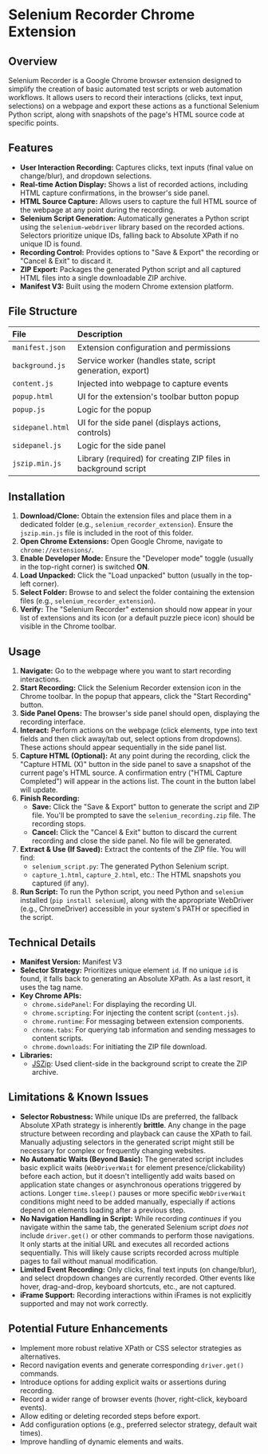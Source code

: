 # Selenium Recorder Chrome Extension

## Overview

Selenium Recorder is a Google Chrome browser extension designed to simplify the creation of basic automated test scripts or web automation workflows. It allows users to record their interactions (clicks, text input, selections) on a webpage and export these actions as a functional Selenium Python script, along with snapshots of the page's HTML source code at specific points.

## Features

* **User Interaction Recording:** Captures clicks, text inputs (final value on change/blur), and dropdown selections.
* **Real-time Action Display:** Shows a list of recorded actions, including HTML capture confirmations, in the browser's side panel.
* **HTML Source Capture:** Allows users to capture the full HTML source of the webpage at any point during the recording.
* **Selenium Script Generation:** Automatically generates a Python script using the `selenium-webdriver` library based on the recorded actions. Selectors prioritize unique IDs, falling back to Absolute XPath if no unique ID is found.
* **Recording Control:** Provides options to "Save & Export" the recording or "Cancel & Exit" to discard it.
* **ZIP Export:** Packages the generated Python script and all captured HTML files into a single downloadable ZIP archive.
* **Manifest V3:** Built using the modern Chrome extension platform.

## File Structure

| File             | Description                                                    |
| :--------------- | :------------------------------------------------------------- |
| `manifest.json`  | Extension configuration and permissions                        |
| `background.js`  | Service worker (handles state, script generation, export)      |
| `content.js`     | Injected into webpage to capture events                        |
| `popup.html`     | UI for the extension's toolbar button popup                    |
| `popup.js`       | Logic for the popup                                            |
| `sidepanel.html` | UI for the side panel (displays actions, controls)             |
| `sidepanel.js`   | Logic for the side panel                                       |
| `jszip.min.js`   | Library (required) for creating ZIP files in background script |

## Installation

1.  **Download/Clone:** Obtain the extension files and place them in a dedicated folder (e.g., `selenium_recorder_extension`). Ensure the `jszip.min.js` file is included in the root of this folder.
2.  **Open Chrome Extensions:** Open Google Chrome, navigate to `chrome://extensions/`.
3.  **Enable Developer Mode:** Ensure the "Developer mode" toggle (usually in the top-right corner) is switched **ON**.
4.  **Load Unpacked:** Click the "Load unpacked" button (usually in the top-left corner).
5.  **Select Folder:** Browse to and select the folder containing the extension files (e.g., `selenium_recorder_extension`).
6.  **Verify:** The "Selenium Recorder" extension should now appear in your list of extensions and its icon (or a default puzzle piece icon) should be visible in the Chrome toolbar.

## Usage

1.  **Navigate:** Go to the webpage where you want to start recording interactions.
2.  **Start Recording:** Click the Selenium Recorder extension icon in the Chrome toolbar. In the popup that appears, click the "Start Recording" button.
3.  **Side Panel Opens:** The browser's side panel should open, displaying the recording interface.
4.  **Interact:** Perform actions on the webpage (click elements, type into text fields and then click away/tab out, select options from dropdowns). These actions should appear sequentially in the side panel list.
5.  **Capture HTML (Optional):** At any point during the recording, click the "Capture HTML (X)" button in the side panel to save a snapshot of the current page's HTML source. A confirmation entry ("HTML Capture Completed") will appear in the actions list. The count in the button label will update.
6.  **Finish Recording:**
    * **Save:** Click the "Save & Export" button to generate the script and ZIP file. You'll be prompted to save the `selenium_recording.zip` file. The recording stops.
    * **Cancel:** Click the "Cancel & Exit" button to discard the current recording and close the side panel. No file will be generated.
7.  **Extract & Use (If Saved):** Extract the contents of the ZIP file. You will find:
    * `selenium_script.py`: The generated Python Selenium script.
    * `capture_1.html`, `capture_2.html`, etc.: The HTML snapshots you captured (if any).
8.  **Run Script:** To run the Python script, you need Python and `selenium` installed (`pip install selenium`), along with the appropriate WebDriver (e.g., ChromeDriver) accessible in your system's PATH or specified in the script.

## Technical Details

* **Manifest Version:** Manifest V3
* **Selector Strategy:** Prioritizes unique element `id`. If no unique `id` is found, it falls back to generating an Absolute XPath. As a last resort, it uses the tag name.
* **Key Chrome APIs:**
    * `chrome.sidePanel`: For displaying the recording UI.
    * `chrome.scripting`: For injecting the content script (`content.js`).
    * `chrome.runtime`: For messaging between extension components.
    * `chrome.tabs`: For querying tab information and sending messages to content scripts.
    * `chrome.downloads`: For initiating the ZIP file download.
* **Libraries:**
    * [JSZip](https://stuk.github.io/jszip/): Used client-side in the background script to create the ZIP archive.

## Limitations & Known Issues

* **Selector Robustness:** While unique IDs are preferred, the fallback Absolute XPath strategy is inherently **brittle**. Any change in the page structure between recording and playback can cause the XPath to fail. Manually adjusting selectors in the generated script might still be necessary for complex or frequently changing websites.
* **No Automatic Waits (Beyond Basic):** The generated script includes basic explicit waits (`WebDriverWait` for element presence/clickability) before each action, but it doesn't intelligently add waits based on application state changes or asynchronous operations triggered by actions. Longer `time.sleep()` pauses or more specific `WebDriverWait` conditions might need to be added manually, especially if actions depend on elements loading after a previous step.
* **No Navigation Handling in Script:** While recording *continues* if you navigate within the same tab, the generated Selenium script *does not* include `driver.get()` or other commands to perform those navigations. It only starts at the initial URL and executes all recorded actions sequentially. This will likely cause scripts recorded across multiple pages to fail without manual modification.
* **Limited Event Recording:** Only clicks, final text inputs (on change/blur), and select dropdown changes are currently recorded. Other events like hover, drag-and-drop, keyboard shortcuts, etc., are not captured.
* **iFrame Support:** Recording interactions within iFrames is not explicitly supported and may not work correctly.

## Potential Future Enhancements

* Implement more robust relative XPath or CSS selector strategies as alternatives.
* Record navigation events and generate corresponding `driver.get()` commands.
* Introduce options for adding explicit waits or assertions during recording.
* Record a wider range of browser events (hover, right-click, keyboard events).
* Allow editing or deleting recorded steps before export.
* Add configuration options (e.g., preferred selector strategy, default wait times).
* Improve handling of dynamic elements and waits.

